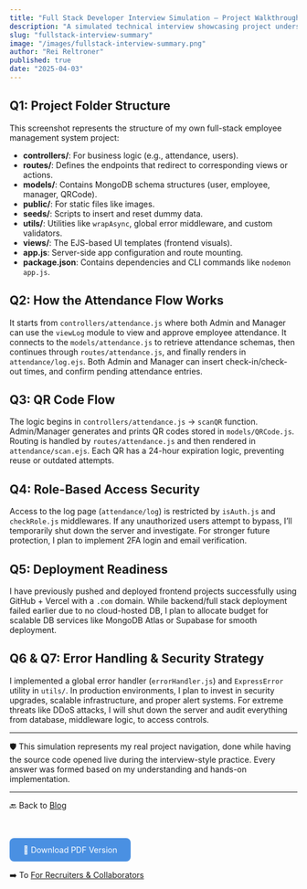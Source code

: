 ```yaml
---
title: "Full Stack Developer Interview Simulation – Project Walkthrough & Security Readiness"
description: "A simulated technical interview showcasing project understanding, structure, logic flow, deployment, and error handling of a full stack attendance management system."
slug: "fullstack-interview-summary"
image: "/images/fullstack-interview-summary.png"
author: "Rei Reltroner"
published: true
date: "2025-04-03"
---
```


## Q1: Project Folder Structure

This screenshot represents the structure of my own full-stack employee management system project:

- **controllers/**: For business logic (e.g., attendance, users).
- **routes/**: Defines the endpoints that redirect to corresponding views or actions.
- **models/**: Contains MongoDB schema structures (user, employee, manager, QRCode).
- **public/**: For static files like images.
- **seeds/**: Scripts to insert and reset dummy data.
- **utils/**: Utilities like `wrapAsync`, global error middleware, and custom validators.
- **views/**: The EJS-based UI templates (frontend visuals).
- **app.js**: Server-side app configuration and route mounting.
- **package.json**: Contains dependencies and CLI commands like `nodemon app.js`.

## Q2: How the Attendance Flow Works

It starts from `controllers/attendance.js` where both Admin and Manager can use the `viewLog` module to view and approve employee attendance. It connects to the `models/attendance.js` to retrieve attendance schemas, then continues through `routes/attendance.js`, and finally renders in `attendance/log.ejs`. Both Admin and Manager can insert check-in/check-out times, and confirm pending attendance entries.

## Q3: QR Code Flow

The logic begins in `controllers/attendance.js` → `scanQR` function. Admin/Manager generates and prints QR codes stored in `models/QRCode.js`. Routing is handled by `routes/attendance.js` and then rendered in `attendance/scan.ejs`. Each QR has a 24-hour expiration logic, preventing reuse or outdated attempts.

## Q4: Role-Based Access Security

Access to the log page (`attendance/log`) is restricted by `isAuth.js` and `checkRole.js` middlewares. If any unauthorized users attempt to bypass, I’ll temporarily shut down the server and investigate. For stronger future protection, I plan to implement 2FA login and email verification.

## Q5: Deployment Readiness

I have previously pushed and deployed frontend projects successfully using GitHub + Vercel with a `.com` domain. While backend/full stack deployment failed earlier due to no cloud-hosted DB, I plan to allocate budget for scalable DB services like MongoDB Atlas or Supabase for smooth deployment.

## Q6 & Q7: Error Handling & Security Strategy

I implemented a global error handler (`errorHandler.js`) and `ExpressError` utility in `utils/`. In production environments, I plan to invest in security upgrades, scalable infrastructure, and proper alert systems. For extreme threats like DDoS attacks, I will shut down the server and audit everything from database, middleware logic, to access controls.

---

🛡️ This simulation represents my real project navigation, done while having the source code opened live during the interview-style practice. Every answer was formed based on my understanding and hands-on implementation.

---

🔙 Back to [Blog](https://www.reltroner.com/blog)

<div style="margin-top: 3rem; display: flex; gap: 1rem; flex-wrap: wrap;">

<a href="/files/fullstack-interview-summary.pdf" style="padding: 0.75rem 1.5rem; background-color: #4A90E2; color: white; text-decoration: none; border-radius: 8px;" target="_blank">
📄 Download PDF Version
</a>

</div>

➡️ To [For Recruiters & Collaborators](https://www.reltroner.com/blog/for-recruiters)